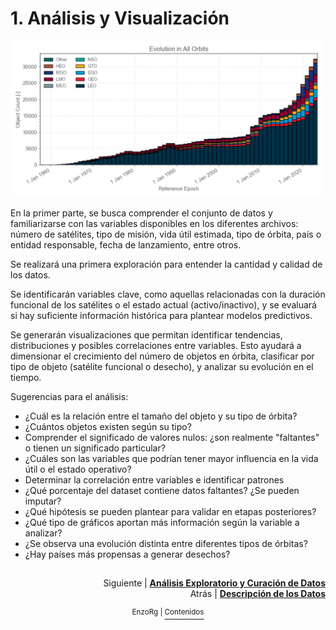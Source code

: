 # 1. Análisis y Visualización

<img src="../data/images/evolution_in_all_orbits.jpeg" alt="Evolución según las órbitas" width="500"/>  

En la primer parte, se busca comprender el conjunto de datos y familiarizarse con las variables disponibles en los diferentes archivos: número de satélites, tipo de misión, vida útil estimada, tipo de órbita, país o entidad responsable, fecha de lanzamiento, entre otros. 

Se realizará una primera exploración para entender la cantidad y calidad de los datos. 

Se identificarán variables clave, como aquellas relacionadas con la duración funcional de los satélites o el estado actual (activo/inactivo), y se evaluará si hay suficiente información histórica para plantear modelos predictivos.

Se generarán visualizaciones que permitan identificar tendencias, distribuciones y posibles correlaciones entre variables. Esto ayudará a dimensionar el crecimiento del número de objetos en órbita, clasificar por tipo de objeto (satélite funcional o desecho), y analizar su evolución en el tiempo.

Sugerencias para el análisis:
- ¿Cuál es la relación entre el tamaño del objeto y su tipo de órbita?
- ¿Cuántos objetos existen según su tipo?
- Comprender el significado de valores nulos: ¿son realmente "faltantes" o tienen un significado particular?
- ¿Cuáles son las variables que podrían tener mayor influencia en la vida útil o el estado operativo?
- Determinar la correlación entre variables e identificar patrones 
- ¿Qué porcentaje del dataset contiene datos faltantes? ¿Se pueden imputar?
- ¿Qué hipótesis se pueden plantear para validar en etapas posteriores?
- ¿Qué tipo de gráficos aportan más información según la variable a analizar? 
- ¿Se observa una evolución distinta entre diferentes tipos de órbitas?
- ¿Hay países más propensas a generar desechos?

##
<p align="right">Siguiente | <b><a href="analisis_exploratorio.md">Análisis Exploratorio y Curación de Datos</a></b>
<br/>
Atrás | <b><a href="dataset.md">Descripción de los Datos</a></p>

</b><p align="center"><sup> EnzoRg | </sup><a href="../README.md"><sup>Contenidos</sup></a></p>

